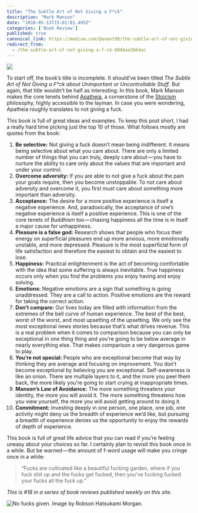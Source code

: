```yaml
---
title: "The Subtle Art of Not Giving a F*ck"
description: "Mark Manson"
date: "2018-05-13T15:01:01.495Z"
categories: ['Book Review']
published: true
canonical_link: https://medium.com/@anant90/the-subtle-art-of-not-giving-a-f-ck-884bee2b64ac
redirect_from:
  - /the-subtle-art-of-not-giving-a-f-ck-884bee2b64ac
---
```


![](./asset-1.png)

To start off, the book’s title is incomplete. It should’ve been titled _The Subtle Art of Not Giving a F\*ck about Unimportant or Uncontrollable Stuff_. But again, that title wouldn’t be half as interesting. In this book, Mark Manson makes the core tenets behind [Apatheia](https://en.wikipedia.org/wiki/Apatheia), a cornerstone of the [Stoicism](https://en.wikipedia.org/wiki/Stoicism) philosophy, highly accessible to the layman. In case you were wondering, Apatheia roughly translates to not giving a fuck.

This book is full of great ideas and examples. To keep this post short, I had a really hard time picking just the top 10 of those. What follows mostly are quotes from the book:

1.  **Be selective:** Not giving a fuck doesn’t mean being indifferent. It means being selective about what you care about. There are only a limited number of things that you can truly, deeply care about — you have to nurture the ability to care only about the values that are important and under your control.
2.  **Overcome adversity:** If you are able to not give a fuck about the pain your goals require, then you become unstoppable. To not care about adversity and overcome it, you first must care about something more important than adversity.
3.  **Acceptance:** The desire for a more positive experience is itself a negative experience. And, paradoxically, the acceptance of one’s negative experience is itself a positive experience. This is one of the core tenets of Buddhism too — chasing happiness all the time is in itself a major cause for unhappiness.
4.  **Pleasure is a false god:** Research shows that people who focus their energy on superficial pleasures end up more anxious, more emotionally unstable, and more depressed. Pleasure is the most superficial form of life satisfaction and therefore the easiest to obtain and the easiest to lose.
5.  **Happiness:** Practical enlightenment is the act of becoming comfortable with the idea that some suffering is always inevitable. True happiness occurs only when you find the problems you enjoy having and enjoy solving.
6.  **Emotions:** Negative emotions are a sign that something is going unaddressed. They are a call to action. Positive emotions are the reward for taking the correct action.
7.  **Don’t compare:** Our lives today are filled with information from the extremes of the bell curve of human experience. The best of the best, worst of the worst, and most upsetting of the upsetting. We only see the most exceptional news stories because that’s what drives revenue. This is a real problem when it comes to comparison because you can only be exceptional in one thing thing and you’re going to be below average in nearly everything else. That makes comparison a very dangerous game to play.
8.  **You’re not special:** People who are exceptional become that way by thinking they are average and focusing on improvement. You don’t become exceptional by believing you are exceptional. Self-awareness is like an onion. There are multiple layers to it, and the more you peel them back, the more likely you’re going to start crying at inappropriate times.
9.  **Manson’s Law of Avoidance:** The more something threatens your identity, the more you will avoid it. The more something threatens how you view yourself, the more you will avoid getting around to doing it.
10.  **Commitment:** Investing deeply in one person, one place, one job, one activity might deny us the breadth of experience we’d like, but pursuing a breadth of experience denies us the opportunity to enjoy the rewards of depth of experience.

This book is full of great life advice that you can read if you’re feeling uneasy about your choices so far. I certainly plan to revisit this book once in a while. But be warned — the amount of f-word usage will make you cringe once in a while:

> “Fucks are cultivated like a beautiful fucking garden, where if you fuck shit up and the fucks get fucked, then you’ve fucking fucked your fucks all the fuck up.”

_This is #18 in a series of book reviews published weekly on this site._

![No fucks given. Image by [Robson Hatsukami Morgan](https://unsplash.com/@robsonhmorgan).](./asset-2.png)
